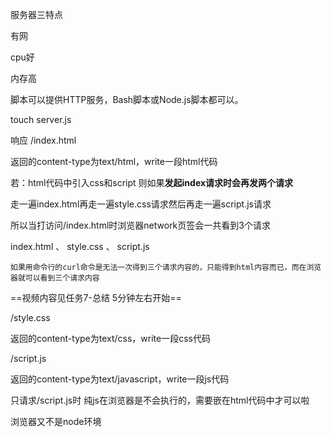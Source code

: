 服务器三特点

有网

cpu好

内存高



脚本可以提供HTTP服务，Bash脚本或Node.js脚本都可以。



touch server.js



响应 /index.html	

返回的content-type为text/html，write一段html代码



若：html代码中引入css和script 则如果**发起index请求时会再发两个请求**

走一遍index.html再走一遍style.css请求然后再走一遍script.js请求

所以当打访问/index.html时浏览器network页签会一共看到3个请求

index.html 、 style.css 、 script.js

`如果用命令行的curl命令是无法一次得到三个请求内容的，只能得到html内容而已，而在浏览器就可以看到三个请求内容`



==视频内容见任务7-总结 5分钟左右开始==



/style.css

返回的content-type为text/css，write一段css代码

/script.js

返回的content-type为text/javascript，write一段js代码

只请求/script.js时 纯js在浏览器是不会执行的，需要嵌在html代码中才可以啦

浏览器又不是node环境